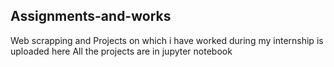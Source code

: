 ## Assignments-and-works
Web scrapping and Projects on which i have worked during my internship is uploaded here
All the projects are in jupyter notebook
